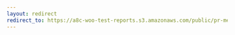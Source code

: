 ```yaml
---
layout: redirect
redirect_to: https://a8c-woo-test-reports.s3.amazonaws.com/public/pr-merge/40269/api/index.html
---
```

